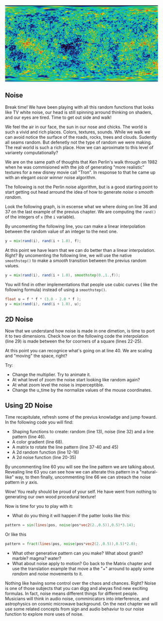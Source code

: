 
![NASA / WMAP science team](mcb.jpg)

## Noise

Break time! We have been playing with all this random functions that looks like TV white noise,  our head is still spinning arround thinking on shaders, and our eyes are tired. Time to get out side and walk!

We feel the air in our face, the sun in our nose and chicks. The world is such a vivid and rich places. Colors, textures, sounds. While we walk we can avoid notice the surface of the roads, rocks, trees and clouds. Sudently all seams random. But defenetly not the type of random we were making. The real world is such a rich place. How we can aproximate to this level of variarety computationally?

We are on the same path of thoughts that Ken Perlin's walk through on 1982 when he was commisioned with the job of generating "more realistic" textures for a new disney movie call "Tron". In response to that he came up with an elegant *oscar winner* noise algorithm.

The following is not the Perlin noise algorithm, but is a good starting point to start getting out head arround the idea of how to generate *noise* o *smooth random*.

Look the following graph, is in escense what we where doing on line 36 and 37 on the last example of the previus chapter. We are computing the ```rand()``` of the integers of `x` (the `i` variable). 

<div class="simpleFunction" data="
float i = floor(x);  // integer
float f = fract(x);  // fraction
y = rand(i);
//y = mix(rand(i), rand(i + 1.0), f);
//y = mix(rand(i), rand(i + 1.0), smoothstep(0.,1.,f));
"></div>

By uncomenting the following line, you can make a linear interpolation between the random value of an integer to the next one.

```glsl
y = mix(rand(i), rand(i + 1.0), f);
``` 

At this point we have learn that we can do better than a linear interpolation. Right? By uncomenting the following line, we will use the native ```smoothstep()``` to make a *smooth* transition between the previus random values. 

```glsl
y = mix(rand(i), rand(i + 1.0), smoothstep(0.,1.,f));
```

You will find in other implementations that people use cubic curves ( like the following formula) instead of using a ```smoothstep()```.

```glsl
float u = f * f * (3.0 - 2.0 * f );
y = mix(rand(i), rand(i + 1.0), u);
```

## 2D Noise

Now that we understand how noise is made in one dimetion, is time to port it to two dimensions. Check how on the following code the interpolation (line 29) is made between the for coorners of a square (lines 22-25).

<div class="codeAndCanvas" data="2d-noise.frag"></div>

At this point you can recognice what's going on at line 40. We are scaling and "moving" the space, right?

Try:

* Change the multiplier. Try to animate it.
* At what level of zoom the noise start looking like random again?
* At what zoom level the noise is imperceptible.
* Change the u_time by the normalize values of the mouse coordinates.

## Using 2D Noise

Time recapitulate, refresh some of the previus knowladge and jump foward. In the following code you will find:

* Shaping functions to create: random (line 13), noise (line 32) and a line pattern (line 46).
* A color gradient (line 68).
* A matrix to rotate the line pattern (line 37-40 and 45)
* A 2d random function (line 12-16)
* A 2d noise function (line 20-35) 

<div class="codeAndCanvas" data="wood.frag"></div>

By uncommenting line 60 you will see the line pattern we are talking about.
Revealing line 63 you can see how we can alterate this pattern in a "natural-like" way, to then finally, uncommenting line 66 we can streach the noise pattern in *y* axis.

Wow! You really should be proud of your self. He have went from nothing to generating our own wood procedural texture!

Now is time for you to play with it:

* What do you thing it will happen if the patter looks like this:

```glsl
pattern = sin(lines(pos, noise(pos*vec2(2.,0.5)),0.5)*3.14);
```

Or like this

```glsl
pattern = fract(lines(pos, noise(pos*vec2(2.,0.5)),0.5)*2.0);
```

* What other generative pattern can you make? What about granit? marble? magma? water?
* What about noise apply to motion? Go back to the Matrix chapter and use the translation example that move a the "+" arround to apply some *random* and *noise* movements to it.

Nothing like having some control over the chaos and chances. Right?
Noise is one of those subjects that you can digg and alwyas find new exciting formulas. In fact, noise means different things for different people. Musicians will think in audio noise, comminicators into interference, and astrophysics on cosmic microwave background. On the next chapter we will use some related concepts from sign and audio behaviur to our noise function to explore more uses of noise.

